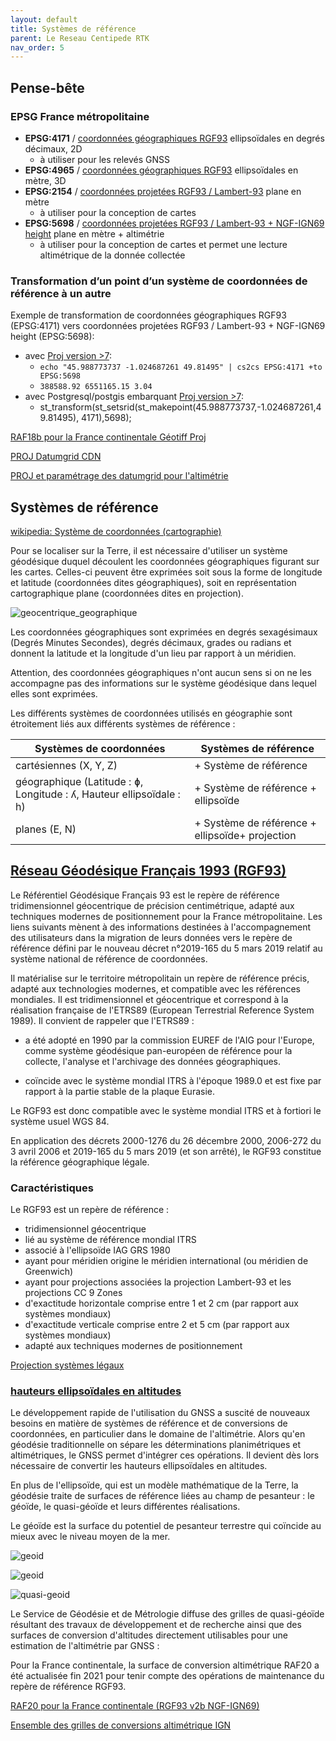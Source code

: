 ```yaml
---
layout: default
title: Systèmes de référence
parent: Le Reseau Centipede RTK
nav_order: 5
---
```


## Pense-bête

###  EPSG France métropolitaine

* **EPSG:4171** / [coordonnées géographiques RGF93](https://epsg.io/4171) ellipsoïdales en degrés décimaux, 2D
  * à utiliser pour les relevés GNSS
* **EPSG:4965** / [coordonnées géographiques RGF93](https://epsg.io/4965) ellipsoïdales en mètre, 3D
* **EPSG:2154** / [coordonnées projetées RGF93 / Lambert-93](https://epsg.io/2154) plane en mètre
  * à utiliser pour la conception de cartes
* **EPSG:5698** / [coordonnées projetées RGF93 / Lambert-93 + NGF-IGN69 height](https://epsg.io/5698) plane en mètre + altimétrie
  * à utiliser pour la conception de cartes et permet une lecture altimétrique de la donnée collectée

### Transformation d’un point d’un système de coordonnées de référence à un autre

Exemple de transformation de coordonnées géographiques RGF93 (EPSG:4171) vers coordonnées projetées RGF93 / Lambert-93 + NGF-IGN69 height (EPSG:5698):

* avec [Proj version >7](https://proj.org/usage/quickstart.html):
  * ```echo "45.988773737 -1.024687261 49.81495" | cs2cs EPSG:4171 +to EPSG:5698```
  * ```388588.92 6551165.15 3.04```
* avec Postgresql/postgis embarquant [Proj version >7](https://proj.org/usage/quickstart.html):
  * st_transform(st_setsrid(st_makepoint(45.988773737,-1.024687261,49.81495), 4171),5698);

[RAF18b pour la France continentale Géotiff Proj](https://cdn.proj.org/fr_ign_RAF18b.tif)

[PROJ Datumgrid CDN](https://cdn.proj.org/)

[PROJ et paramétrage des datumgrid pour l'altimétrie](https://proj.org/usage/network.html?highlight=geotiff)



## Systèmes de référence

[wikipedia: Système de coordonnées (cartographie)](https://fr.wikipedia.org/wiki/Syst%C3%A8me_de_coordonn%C3%A9es_(cartographie))

Pour se localiser sur la Terre, il est nécessaire d'utiliser un système géodésique duquel découlent les coordonnées géographiques figurant sur les cartes. Celles-ci peuvent être exprimées soit sous la forme de longitude et latitude (coordonnées dites géographiques), soit en représentation cartographique plane (coordonnées dites en projection).

![geocentrique_geographique](http://sgcaf.free.fr/dessins/globe3.gif)

Les coordonnées géographiques sont exprimées en degrés sexagésimaux (Degrés Minutes Secondes), degrés décimaux, grades ou radians et donnent la latitude et la longitude d'un lieu par rapport à un méridien.

Attention, des coordonnées géographiques n'ont aucun sens si on ne les accompagne pas des informations sur le système géodésique dans lequel elles sont exprimées.

Les différents systèmes de coordonnées utilisés en géographie sont étroitement liés aux différents systèmes de référence :

|Systèmes de coordonnées|Systèmes de référence|
|---|---|
|cartésiennes (X, Y, Z) 	|+ Système de référence|
|géographique (Latitude : ɸ, Longitude : ʎ, Hauteur ellipsoïdale : h)|+ Système de référence + ellipsoïde|
|planes (E, N)|+ Système de référence + ellipsoïde+ projection |

## [Réseau Géodésique Français 1993 (RGF93)](https://geodesie.ign.fr/index.php?page=rgf93)

Le Référentiel Géodésique Français 93 est le repère de référence tridimensionnel géocentrique de précision centimétrique, adapté aux techniques modernes de positionnement pour la France métropolitaine. Les liens suivants mènent à des informations destinées à l'accompagnement des utilisateurs dans la migration de leurs données vers le repère de référence défini par le nouveau décret n°2019-165 du 5 mars 2019 relatif au système national de référence de coordonnées.

 Il matérialise sur le territoire métropolitain un repère de référence précis, adapté aux technologies modernes, et compatible avec les références mondiales. Il est tridimensionnel et géocentrique et correspond à la réalisation française de l'ETRS89 (European Terrestrial Reference System 1989). Il convient de rappeler que l'ETRS89 :

- a été adopté en 1990 par la commission EUREF de l'AIG pour l'Europe, comme système géodésique pan-européen de référence pour la collecte, l'analyse et l'archivage des données géographiques.

- coïncide avec le système mondial ITRS à l'époque 1989.0 et est fixe par rapport à la partie stable de la plaque Eurasie.

Le RGF93 est donc compatible avec le système mondial ITRS et à fortiori le système usuel WGS 84.

En application des décrets 2000-1276 du 26 décembre 2000, 2006-272 du 3 avril 2006 et 2019-165 du 5 mars 2019 (et son arrêté), le RGF93 constitue la référence géographique légale.

### Caractéristiques

Le RGF93 est un repère de référence :

* tridimensionnel géocentrique
* lié au système de référence mondial ITRS
* associé à l'ellipsoïde IAG GRS 1980
* ayant pour méridien origine le méridien international (ou méridien de Greenwich)
* ayant pour projections associées la projection Lambert-93 et les projections CC 9 Zones
* d'exactitude horizontale comprise entre 1 et 2 cm (par rapport aux systèmes mondiaux)
* d'exactitude verticale comprise entre 2 et 5 cm (par rapport aux systèmes mondiaux)
* adapté aux techniques modernes de positionnement

[Projection systèmes légaux](https://geodesie.ign.fr/contenu/fichiers/documentation/pedagogiques/TransformationsCoordonneesGeodesiques.pdf)

### [hauteurs ellipsoïdales en altitudes](https://geodesie.ign.fr/index.php?page=grilles)

Le développement rapide de l'utilisation du GNSS a suscité de nouveaux besoins en matière de systèmes de référence et de conversions de coordonnées, en particulier dans le domaine de l'altimétrie. Alors qu'en géodésie traditionnelle on sépare les déterminations planimétriques et altimétriques, le GNSS permet d'intégrer ces opérations. Il devient dès lors nécessaire de convertir les hauteurs ellipsoïdales en altitudes.

En plus de l'ellipsoïde, qui est un modèle mathématique de la Terre, la géodésie traite de surfaces de référence liées au champ de pesanteur : le géoïde, le quasi-géoïde et leurs différentes réalisations.

Le géoïde est la surface du potentiel de pesanteur terrestre qui coïncide au mieux avec le niveau moyen de la mer.

![geoid](https://tool-online.com/cours/topographie/images/image4.jpg)

![geoid](http://geoconfluences.ens-lyon.fr/images/glossaire/geoide.jpg)

![quasi-geoid](https://geodesie.ign.fr/files/geodesie/2024-12/quasigeoidecarte3.jpg)


Le Service de Géodésie et de Métrologie diffuse des grilles de quasi-géoïde résultant des travaux de développement et de recherche ainsi que des surfaces de conversion d'altitudes directement utilisables pour une estimation de l'altimétrie par GNSS :

Pour la France continentale, la surface de conversion altimétrique RAF20 a été actualisée fin 2021 pour tenir compte des opérations de maintenance du repère de référence RGF93.

[RAF20 pour la France continentale (RGF93 v2b NGF-IGN69)](https://geodesie.ign.fr/contenu/fichiers/documentation/grilles/metropole/RAF20.tac)

[Ensemble des grilles de conversions altimétrique IGN](https://geodesie.ign.fr/index.php?page=grilles)
